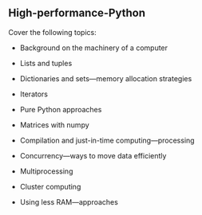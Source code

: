 ## High-performance-Python

Cover the following topics:


* Background on the machinery of a computer

* Lists and tuples

* Dictionaries and sets—memory allocation strategies

* Iterators

* Pure Python approaches

* Matrices with numpy

* Compilation and just-in-time computing—processing

* Concurrency—ways to move data efficiently

* Multiprocessing

* Cluster computing

* Using less RAM—approaches
